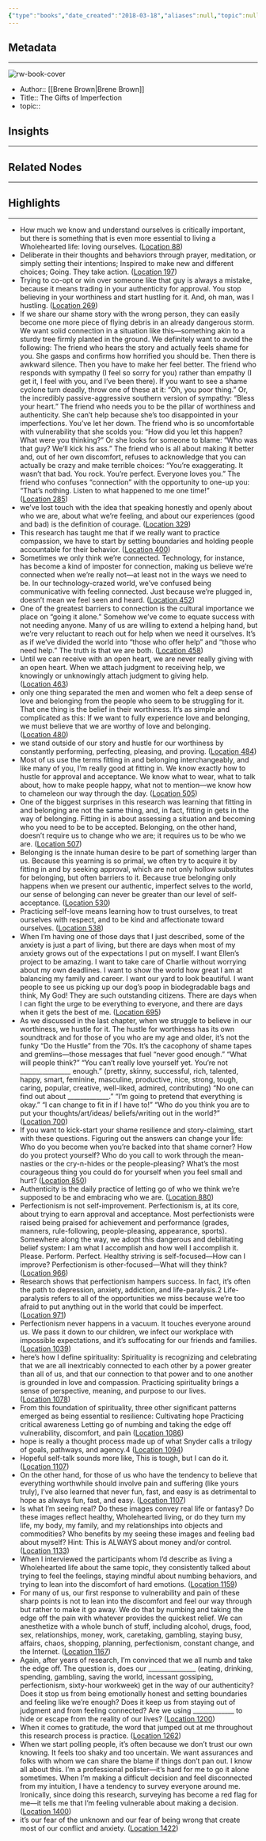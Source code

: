 ```yaml
---
{"type":"books","date_created":"2018-03-18","aliases":null,"topic":null,"url":null,"layout":null,"banner":null,"dg-publish":true,"tags":null,"permalink":"/300-biblio/100-books/the-gifts-of-imperfection/","dgPassFrontmatter":true,"created":"2023-10-20T12:44:15.000-05:00","updated":"2023-10-20T12:44:15.000-05:00"}
---
```


## Metadata
---
![rw-book-cover](https://images-na.ssl-images-amazon.com/images/I/51kp9GZFUYL._SL200_.jpg)
- Author:: [[Brene Brown\|Brene Brown]]
- Title:: The Gifts of Imperfection
- topic::  



## Insights
---
## Related Nodes
---

## Highlights 
---
- How much we know and understand ourselves is critically important, but there is something that is even more essential to living a Wholehearted life: loving ourselves. ([Location 88](https://readwise.io/to_kindle?action=open&asin=B00BS03LL6&location=88))
- Deliberate in their thoughts and behaviors through prayer, meditation, or simply setting their intentions; Inspired to make new and different choices; Going. They take action. ([Location 197](https://readwise.io/to_kindle?action=open&asin=B00BS03LL6&location=197))
- Trying to co-opt or win over someone like that guy is always a mistake, because it means trading in your authenticity for approval. You stop believing in your worthiness and start hustling for it. And, oh man, was I hustling. ([Location 269](https://readwise.io/to_kindle?action=open&asin=B00BS03LL6&location=269))
- If we share our shame story with the wrong person, they can easily become one more piece of flying debris in an already dangerous storm. We want solid connection in a situation like this—something akin to a sturdy tree firmly planted in the ground. We definitely want to avoid the following: The friend who hears the story and actually feels shame for you. She gasps and confirms how horrified you should be. Then there is awkward silence. Then you have to make her feel better. The friend who responds with sympathy (I feel so sorry for you) rather than empathy (I get it, I feel with you, and I’ve been there). If you want to see a shame cyclone turn deadly, throw one of these at it: “Oh, you poor thing.” Or, the incredibly passive-aggressive southern version of sympathy: “Bless your heart.” The friend who needs you to be the pillar of worthiness and authenticity. She can’t help because she’s too disappointed in your imperfections. You’ve let her down. The friend who is so uncomfortable with vulnerability that she scolds you: “How did you let this happen? What were you thinking?” Or she looks for someone to blame: “Who was that guy? We’ll kick his ass.” The friend who is all about making it better and, out of her own discomfort, refuses to acknowledge that you can actually be crazy and make terrible choices: “You’re exaggerating. It wasn’t that bad. You rock. You’re perfect. Everyone loves you.” The friend who confuses “connection” with the opportunity to one-up you: “That’s nothing. Listen to what happened to me one time!” ([Location 285](https://readwise.io/to_kindle?action=open&asin=B00BS03LL6&location=285))
- we’ve lost touch with the idea that speaking honestly and openly about who we are, about what we’re feeling, and about our experiences (good and bad) is the definition of courage. ([Location 329](https://readwise.io/to_kindle?action=open&asin=B00BS03LL6&location=329))
- This research has taught me that if we really want to practice compassion, we have to start by setting boundaries and holding people accountable for their behavior. ([Location 400](https://readwise.io/to_kindle?action=open&asin=B00BS03LL6&location=400))
- Sometimes we only think we’re connected. Technology, for instance, has become a kind of imposter for connection, making us believe we’re connected when we’re really not—at least not in the ways we need to be. In our technology-crazed world, we’ve confused being communicative with feeling connected. Just because we’re plugged in, doesn’t mean we feel seen and heard. ([Location 452](https://readwise.io/to_kindle?action=open&asin=B00BS03LL6&location=452))
- One of the greatest barriers to connection is the cultural importance we place on “going it alone.” Somehow we’ve come to equate success with not needing anyone. Many of us are willing to extend a helping hand, but we’re very reluctant to reach out for help when we need it ourselves. It’s as if we’ve divided the world into “those who offer help” and “those who need help.” The truth is that we are both. ([Location 458](https://readwise.io/to_kindle?action=open&asin=B00BS03LL6&location=458))
- Until we can receive with an open heart, we are never really giving with an open heart. When we attach judgment to receiving help, we knowingly or unknowingly attach judgment to giving help. ([Location 463](https://readwise.io/to_kindle?action=open&asin=B00BS03LL6&location=463))
- only one thing separated the men and women who felt a deep sense of love and belonging from the people who seem to be struggling for it. That one thing is the belief in their worthiness. It’s as simple and complicated as this: If we want to fully experience love and belonging, we must believe that we are worthy of love and belonging. ([Location 480](https://readwise.io/to_kindle?action=open&asin=B00BS03LL6&location=480))
- we stand outside of our story and hustle for our worthiness by constantly performing, perfecting, pleasing, and proving. ([Location 484](https://readwise.io/to_kindle?action=open&asin=B00BS03LL6&location=484))
- Most of us use the terms fitting in and belonging interchangeably, and like many of you, I’m really good at fitting in. We know exactly how to hustle for approval and acceptance. We know what to wear, what to talk about, how to make people happy, what not to mention—we know how to chameleon our way through the day. ([Location 505](https://readwise.io/to_kindle?action=open&asin=B00BS03LL6&location=505))
- One of the biggest surprises in this research was learning that fitting in and belonging are not the same thing, and, in fact, fitting in gets in the way of belonging. Fitting in is about assessing a situation and becoming who you need to be to be accepted. Belonging, on the other hand, doesn’t require us to change who we are; it requires us to be who we are. ([Location 507](https://readwise.io/to_kindle?action=open&asin=B00BS03LL6&location=507))
- Belonging is the innate human desire to be part of something larger than us. Because this yearning is so primal, we often try to acquire it by fitting in and by seeking approval, which are not only hollow substitutes for belonging, but often barriers to it. Because true belonging only happens when we present our authentic, imperfect selves to the world, our sense of belonging can never be greater than our level of self-acceptance. ([Location 530](https://readwise.io/to_kindle?action=open&asin=B00BS03LL6&location=530))
- Practicing self-love means learning how to trust ourselves, to treat ourselves with respect, and to be kind and affectionate toward ourselves. ([Location 538](https://readwise.io/to_kindle?action=open&asin=B00BS03LL6&location=538))
- When I’m having one of those days that I just described, some of the anxiety is just a part of living, but there are days when most of my anxiety grows out of the expectations I put on myself. I want Ellen’s project to be amazing. I want to take care of Charlie without worrying about my own deadlines. I want to show the world how great I am at balancing my family and career. I want our yard to look beautiful. I want people to see us picking up our dog’s poop in biodegradable bags and think, My God! They are such outstanding citizens. There are days when I can fight the urge to be everything to everyone, and there are days when it gets the best of me. ([Location 695](https://readwise.io/to_kindle?action=open&asin=B00BS03LL6&location=695))
- As we discussed in the last chapter, when we struggle to believe in our worthiness, we hustle for it. The hustle for worthiness has its own soundtrack and for those of you who are my age and older, it’s not the funky “Do the Hustle” from the ’70s. It’s the cacophony of shame tapes and gremlins—those messages that fuel “never good enough.” “What will people think?” “You can’t really love yourself yet. You’re not ________________ enough.” (pretty, skinny, successful, rich, talented, happy, smart, feminine, masculine, productive, nice, strong, tough, caring, popular, creative, well-liked, admired, contributing) “No one can find out about _____________.” “I’m going to pretend that everything is okay.” “I can change to fit in if I have to!” “Who do you think you are to put your thoughts/art/ideas/ beliefs/writing out in the world?” ([Location 700](https://readwise.io/to_kindle?action=open&asin=B00BS03LL6&location=700))
- If you want to kick-start your shame resilience and story-claiming, start with these questions. Figuring out the answers can change your life: Who do you become when you’re backed into that shame corner? How do you protect yourself? Who do you call to work through the mean-nasties or the cry-n-hides or the people-pleasing? What’s the most courageous thing you could do for yourself when you feel small and hurt? ([Location 850](https://readwise.io/to_kindle?action=open&asin=B00BS03LL6&location=850))
- Authenticity is the daily practice of letting go of who we think we’re supposed to be and embracing who we are. ([Location 880](https://readwise.io/to_kindle?action=open&asin=B00BS03LL6&location=880))
- Perfectionism is not self-improvement. Perfectionism is, at its core, about trying to earn approval and acceptance. Most perfectionists were raised being praised for achievement and performance (grades, manners, rule-following, people-pleasing, appearance, sports). Somewhere along the way, we adopt this dangerous and debilitating belief system: I am what I accomplish and how well I accomplish it. Please. Perform. Perfect. Healthy striving is self-focused—How can I improve? Perfectionism is other-focused—What will they think? ([Location 966](https://readwise.io/to_kindle?action=open&asin=B00BS03LL6&location=966))
- Research shows that perfectionism hampers success. In fact, it’s often the path to depression, anxiety, addiction, and life-paralysis.2 Life-paralysis refers to all of the opportunities we miss because we’re too afraid to put anything out in the world that could be imperfect. ([Location 971](https://readwise.io/to_kindle?action=open&asin=B00BS03LL6&location=971))
- Perfectionism never happens in a vacuum. It touches everyone around us. We pass it down to our children, we infect our workplace with impossible expectations, and it’s suffocating for our friends and families. ([Location 1039](https://readwise.io/to_kindle?action=open&asin=B00BS03LL6&location=1039))
- here’s how I define spirituality: Spirituality is recognizing and celebrating that we are all inextricably connected to each other by a power greater than all of us, and that our connection to that power and to one another is grounded in love and compassion. Practicing spirituality brings a sense of perspective, meaning, and purpose to our lives. ([Location 1078](https://readwise.io/to_kindle?action=open&asin=B00BS03LL6&location=1078))
- From this foundation of spirituality, three other significant patterns emerged as being essential to resilience: Cultivating hope Practicing critical awareness Letting go of numbing and taking the edge off vulnerability, discomfort, and pain ([Location 1086](https://readwise.io/to_kindle?action=open&asin=B00BS03LL6&location=1086))
- hope is really a thought process made up of what Snyder calls a trilogy of goals, pathways, and agency.4 ([Location 1094](https://readwise.io/to_kindle?action=open&asin=B00BS03LL6&location=1094))
- Hopeful self-talk sounds more like, This is tough, but I can do it. ([Location 1107](https://readwise.io/to_kindle?action=open&asin=B00BS03LL6&location=1107))
- On the other hand, for those of us who have the tendency to believe that everything worthwhile should involve pain and suffering (like yours truly), I’ve also learned that never fun, fast, and easy is as detrimental to hope as always fun, fast, and easy. ([Location 1107](https://readwise.io/to_kindle?action=open&asin=B00BS03LL6&location=1107))
- Is what I’m seeing real? Do these images convey real life or fantasy? Do these images reflect healthy, Wholehearted living, or do they turn my life, my body, my family, and my relationships into objects and commodities? Who benefits by my seeing these images and feeling bad about myself? Hint: This is ALWAYS about money and/or control. ([Location 1133](https://readwise.io/to_kindle?action=open&asin=B00BS03LL6&location=1133))
- When I interviewed the participants whom I’d describe as living a Wholehearted life about the same topic, they consistently talked about trying to feel the feelings, staying mindful about numbing behaviors, and trying to lean into the discomfort of hard emotions. ([Location 1159](https://readwise.io/to_kindle?action=open&asin=B00BS03LL6&location=1159))
- For many of us, our first response to vulnerability and pain of these sharp points is not to lean into the discomfort and feel our way through but rather to make it go away. We do that by numbing and taking the edge off the pain with whatever provides the quickest relief. We can anesthetize with a whole bunch of stuff, including alcohol, drugs, food, sex, relationships, money, work, caretaking, gambling, staying busy, affairs, chaos, shopping, planning, perfectionism, constant change, and the Internet. ([Location 1167](https://readwise.io/to_kindle?action=open&asin=B00BS03LL6&location=1167))
- Again, after years of research, I’m convinced that we all numb and take the edge off. The question is, does our _______________ (eating, drinking, spending, gambling, saving the world, incessant gossiping, perfectionism, sixty-hour workweek) get in the way of our authenticity? Does it stop us from being emotionally honest and setting boundaries and feeling like we’re enough? Does it keep us from staying out of judgment and from feeling connected? Are we using _____________ to hide or escape from the reality of our lives? ([Location 1200](https://readwise.io/to_kindle?action=open&asin=B00BS03LL6&location=1200))
- When it comes to gratitude, the word that jumped out at me throughout this research process is practice. ([Location 1262](https://readwise.io/to_kindle?action=open&asin=B00BS03LL6&location=1262))
- When we start polling people, it’s often because we don’t trust our own knowing. It feels too shaky and too uncertain. We want assurances and folks with whom we can share the blame if things don’t pan out. I know all about this. I’m a professional pollster—it’s hard for me to go it alone sometimes. When I’m making a difficult decision and feel disconnected from my intuition, I have a tendency to survey everyone around me. Ironically, since doing this research, surveying has become a red flag for me—it tells me that I’m feeling vulnerable about making a decision. ([Location 1400](https://readwise.io/to_kindle?action=open&asin=B00BS03LL6&location=1400))
- it’s our fear of the unknown and our fear of being wrong that create most of our conflict and anxiety. ([Location 1422](https://readwise.io/to_kindle?action=open&asin=B00BS03LL6&location=1422))

